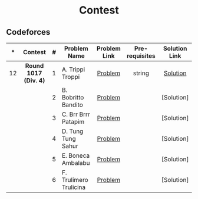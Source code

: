 <h1 align="center"> Contest </h1>

<h2> Codeforces </h2>

| * |  Contest   | # |   Problem Name     |     Problem Link      | Pre-requisites |   Solution Link  |
|:-:|:----------:|:-:|--------------------|:---------------------:|:--------------:|:----------------:|
| 12 | **Round 1017 (Div. 4)** | 1 | A. Trippi Troppi | [Problem](https://codeforces.com/contest/2094/problem/A) | string  | [Solution](https://codeforces.com/contest/2094/submission/315318262) |
|  | | 2 | B. Bobritto Bandito | [Problem](https://codeforces.com/contest/2094/problem/B) |  | [Solution] |
|  | | 3 | C. Brr Brrr Patapim | [Problem](https://codeforces.com/contest/2094/problem/C) |  |[Solution] |
|  | | 4 | D. Tung Tung Sahur | [Problem](https://codeforces.com/contest/2094/problem/D) |  | [Solution] |
|  | | 5 | E. Boneca Ambalabu | [Problem](https://codeforces.com/contest/2094/problem/E) |  | [Solution] |
|  | | 6 | F. Trulimero Trulicina | [Problem](https://codeforces.com/contest/2094/problem/F) |  | [Solution] |